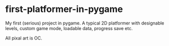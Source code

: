 # first-platformer-in-pygame
My first (serious) project in pygame. A typical 2D platformer with designable levels, custom game mode, loadable data, progress save etc.

All pixal art is OC.
